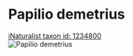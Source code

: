 
Papilio demetrius
=================
  
[iNaturalist taxon id: 1234800](https://www.inaturalist.org/taxa/1234800)  
![Papilio demetrius](https://inaturalist-open-data.s3.amazonaws.com/photos/17661892/medium.jpeg)